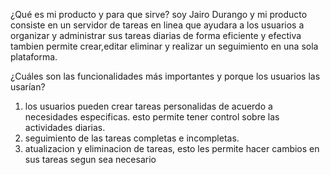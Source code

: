 ¿Qué es mi producto y para que sirve?
soy Jairo Durango y mi producto consiste en un servidor de tareas en linea que ayudara a los usuarios a organizar y administrar sus tareas diarias de forma eficiente y efectiva tambien permite crear,editar eliminar y realizar un seguimiento en una sola plataforma.


¿Cuáles son las funcionalidades más importantes y porque los usuarios las usarían?
1. los usuarios pueden crear tareas personalidas de acuerdo a necesidades especificas.
esto permite tener control sobre las actividades diarias.
2. seguimiento de las tareas completas e incompletas.
3. atualizacion y eliminacion de tareas, esto les permite hacer cambios en sus tareas segun sea necesario